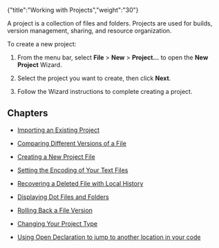 {"title":"Working with Projects","weight":"30"}

A project is a collection of files and folders. Projects are used for builds, version management, sharing, and resource organization.

To create a new project:

1. From the menu bar, select **File** > **New** > **Project...** to open the **New Project** Wizard.

2. Select the project you want to create, then click **Next**.

3. Follow the Wizard instructions to complete creating a project.


## Chapters

* [Importing an Existing Project](/docs/appc/Axway_Appcelerator_Studio/Axway_Appcelerator_Studio_Guide/Basic_Concepts/Working_with_Projects/Importing_an_Existing_Project/)

* [Comparing Different Versions of a File](/docs/appc/Axway_Appcelerator_Studio/Axway_Appcelerator_Studio_Guide/Basic_Concepts/Working_with_Projects/Comparing_Different_Versions_of_a_File/)

* [Creating a New Project File](/docs/appc/Axway_Appcelerator_Studio/Axway_Appcelerator_Studio_Guide/Basic_Concepts/Working_with_Projects/Creating_a_New_Project_File/)

* [Setting the Encoding of Your Text Files](/docs/appc/Axway_Appcelerator_Studio/Axway_Appcelerator_Studio_Guide/Basic_Concepts/Working_with_Projects/Setting_the_Encoding_of_Your_Text_Files/)

* [Recovering a Deleted File with Local History](/docs/appc/Axway_Appcelerator_Studio/Axway_Appcelerator_Studio_Guide/Basic_Concepts/Working_with_Projects/Recovering_a_Deleted_File_with_Local_History/)

* [Displaying Dot Files and Folders](/docs/appc/Axway_Appcelerator_Studio/Axway_Appcelerator_Studio_Guide/Basic_Concepts/Working_with_Projects/Displaying_Dot_Files_and_Folders/)

* [Rolling Back a File Version](/docs/appc/Axway_Appcelerator_Studio/Axway_Appcelerator_Studio_Guide/Basic_Concepts/Working_with_Projects/Rolling_Back_a_File_Version/)

* [Changing Your Project Type](/docs/appc/Axway_Appcelerator_Studio/Axway_Appcelerator_Studio_Guide/Basic_Concepts/Working_with_Projects/Changing_Your_Project_Type/)

* [Using Open Declaration to jump to another location in your code](/docs/appc/Axway_Appcelerator_Studio/Axway_Appcelerator_Studio_Guide/Basic_Concepts/Working_with_Projects/Using_Open_Declaration_to_jump_to_another_location_in_your_code/)
